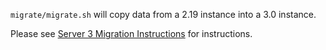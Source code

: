 `migrate/migrate.sh` will copy data from a 2.19 instance into a 3.0 instance.

Please see [Server 3 Migration Instructions](https://circleci.com/docs/2.0/server-3-install-migration/) for instructions.